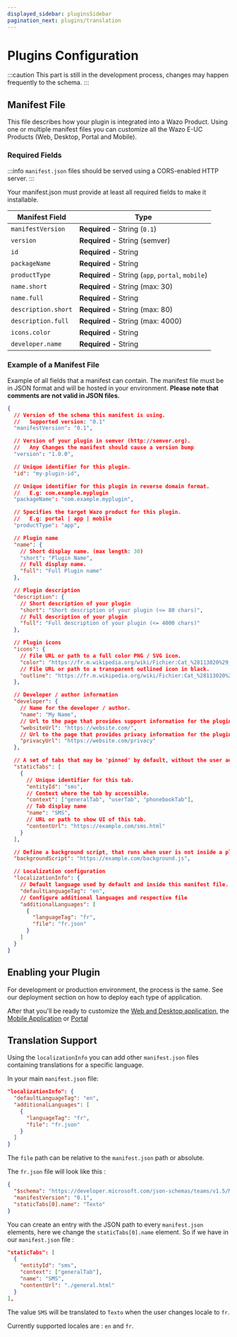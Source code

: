 ```yaml
---
displayed_sidebar: pluginsSidebar
pagination_next: plugins/translation
---
```


# Plugins Configuration

:::caution
This part is still in the development process, changes may happen frequently to the schema.
:::

## Manifest File

This file describes how your plugin is integrated into a Wazo Product. Using one or multiple manifest files you can
customize all the Wazo E-UC Products (Web, Desktop, Portal and Mobile).

### Required Fields

:::info
`manifest.json` files should be served using a CORS-enabled HTTP server.
:::

Your manifest.json must provide at least all required fields to make it installable.

| Manifest Field      | Type                                              |
| ------------------- | ------------------------------------------------- |
| `manifestVersion`   | **Required** - String (`0.1`)                     |
| `version`           | **Required** - String (semver)                    |
| `id`                | **Required** - String                             |
| `packageName`       | **Required** - String                             |
| `productType`       | **Required** - String (`app`, `portal`, `mobile`) |
| `name.short`        | **Required** - String (max: 30)                   |
| `name.full`         | **Required** - String                             |
| `description.short` | **Required** - String (max: 80)                   |
| `description.full`  | **Required** - String (max: 4000)                 |
| `icons.color`       | **Required** - String                             |
| `developer.name`    | **Required** - String                             |

### Example of a Manifest File

Example of all fields that a manifest can contain. The manifest file must be in JSON format and will be hosted in your environment.
**Please note that comments are not valid in JSON files.**

```json
{
  // Version of the schema this manifest is using.
  //   Supported version: "0.1"
  "manifestVersion": "0.1",

  // Version of your plugin in semver (http://semver.org).
  //   Any Changes the manifest should cause a version bump
  "version": "1.0.0",

  // Unique identifier for this plugin.
  "id": "my-plugin-id",

  // Unique identifier for this plugin in reverse domain format.
  //   E.g: com.example.myplugin
  "packageName": "com.example.myplugin",

  // Specifies the target Wazo product for this plugin.
  //   E.g: portal | app | mobile
  "productType": "app",

  // Plugin name
  "name": {
    // Short display name. (max length: 30)
    "short": "Plugin Name",
    // Full display name.
    "full": "Full Plugin name"
  },

  // Plugin description
  "description": {
    // Short description of your plugin
    "short": "Short description of your plugin (<= 80 chars)",
    // Full description of your plugin
    "full": "Full description of your plugin (<= 4000 chars)"
  },

  // Plugin icons
  "icons": {
    // File URL or path to a full color PNG / SVG icon.
    "color": "https://fr.m.wikipedia.org/wiki/Fichier:Cat_%28113020%29_-_The_Noun_Project.svg",
    // File URL or path to a transparent outlined icon in black.
    "outline": "https://fr.m.wikipedia.org/wiki/Fichier:Cat_%28113020%29_-_The_Noun_Project.svg"
  },

  // Developer / author information
  "developer": {
    // Name for the developer / author.
    "name": "My Name",
    // Url to the page that provides support information for the plugin.
    "websiteUrl": "https://website.com/",
    // Url to the page that provides privacy information for the plugin.
    "privacyUrl": "https://website.com/privacy"
  },

  // A set of tabs that may be 'pinned' by default, without the user adding them manually. Static tabs declared in personal scope are always pinned to the app's personal experience. Static tabs do not currently support the 'teams' scope
  "staticTabs": [
    {
      // Unique identifier for this tab.
      "entityId": "sms",
      // Context where the tab by accessible.
      "context": ["generalTab", "userTab", "phonebookTab"],
      // Tab display name
      "name": "SMS",
      // URL or path to show UI of this tab.
      "contentUrl": "https://example.com/sms.html"
    }
  ],

  // Define a background script, that runs when user is not inside a plugin tabs.
  "backgroundScript": "https://example.com/background.js",

  // Localization configuration
  "localizationInfo": {
    // Default language used by default and inside this manifest file.
    "defaultLanguageTag": "en",
    // Configure additional languages and respective file
    "additionalLanguages": [
      {
        "languageTag": "fr",
        "file": "fr.json"
      }
    ]
  }
}
```

## Enabling your Plugin

For development or production environment, the process is the same. See our deployment section on how to deploy each type of application.

After that you'll be ready to customize the [Web and Desktop application](./web-desktop-application), the [Mobile Application](./mobile) or [Portal](./portal)

## Translation Support

Using the `localizationInfo` you can add other `manifest.json` files containing translations for a specific language.

In your main `manifest.json` file:

```json
"localizationInfo": {
  "defaultLanguageTag": "en",
  "additionalLanguages": [
    {
      "languageTag": "fr",
      "file": "fr.json"
    }
  ]
}
```

The `file` path can be relative to the `manifest.json` path or absolute.

The `fr.json` file will look like this :

```json
{
  "$schema": "https://developer.microsoft.com/json-schemas/teams/v1.5/MicrosoftTeams.Localization.schema.json",
  "manifestVersion": "0.1",
  "staticTabs[0].name": "Texto"
}
```

You can create an entry with the JSON path to every `manifest.json` elements, here we change the `staticTabs[0].name` element.
So if we have in our `manifest.json` file :

```json
"staticTabs": [
  {
    "entityId": "sms",
    "context": ["generalTab"],
    "name": "SMS",
    "contentUrl": "./general.html"
  }
],
```

The value `SMS` will be translated to `Texto` when the user changes locale to `fr`.

Currently supported locales are : `en` and `fr`.
